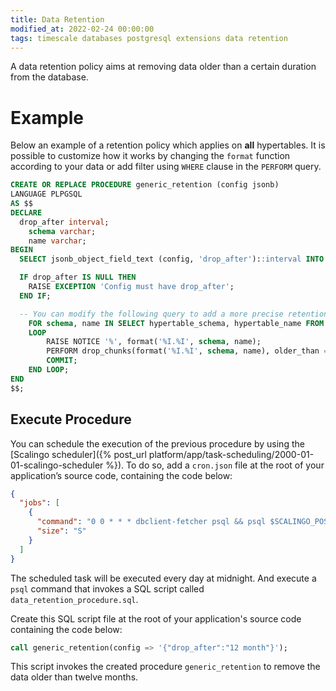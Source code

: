 ```yaml
---
title: Data Retention
modified_at: 2022-02-24 00:00:00
tags: timescale databases postgresql extensions data retention
---
```


A data retention policy aims at removing data older than a certain duration from the database.

# Example

Below an example of a retention policy which applies on __all__ hypertables.
It is possible to customize how it works by changing the `format` function according to your
data or add filter using `WHERE` clause in the `PERFORM` query.

```sql
CREATE OR REPLACE PROCEDURE generic_retention (config jsonb)
LANGUAGE PLPGSQL
AS $$
DECLARE
  drop_after interval;
	schema varchar;
	name varchar;
BEGIN
  SELECT jsonb_object_field_text (config, 'drop_after')::interval INTO STRICT drop_after;

  IF drop_after IS NULL THEN
    RAISE EXCEPTION 'Config must have drop_after';
  END IF;

  -- You can modify the following query to add a more precise retention policy.
	FOR schema, name IN SELECT hypertable_schema, hypertable_name FROM timescaledb_information.hypertables
	LOOP
		RAISE NOTICE '%', format('%I.%I', schema, name);
		PERFORM drop_chunks(format('%I.%I', schema, name), older_than => drop_after);
		COMMIT;
	END LOOP;
END
$$;
```


## Execute Procedure

You can schedule the execution of the previous procedure by using the
[Scalingo scheduler]({% post_url platform/app/task-scheduling/2000-01-01-scalingo-scheduler %}).
To do so, add a `cron.json` file at the root of your application’s source code,
containing the code below:

```json
{
  "jobs": [
    {
      "command": "0 0 * * * dbclient-fetcher psql && psql $SCALINGO_POSTGRESQL_URL -f data_retention_procedure.sql",
      "size": "S"
    }
  ]
}
```

The scheduled task will be executed every day at midnight. And execute a `psql`
command that invokes a SQL script called `data_retention_procedure.sql`.

Create this SQL script file at the root of your application's source code containing
the code below:

```sql
call generic_retention(config => '{"drop_after":"12 month"}');
```

This script invokes the created procedure `generic_retention` to remove the data
older than twelve months.
